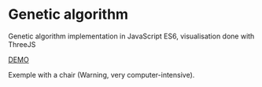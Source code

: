 # Genetic algorithm
Genetic algorithm implementation in JavaScript ES6, visualisation done with ThreeJS

[DEMO](https://jmetterrothan-genetic-threejs.netlify.com/)

Exemple with a chair (Warning, very computer-intensive).
